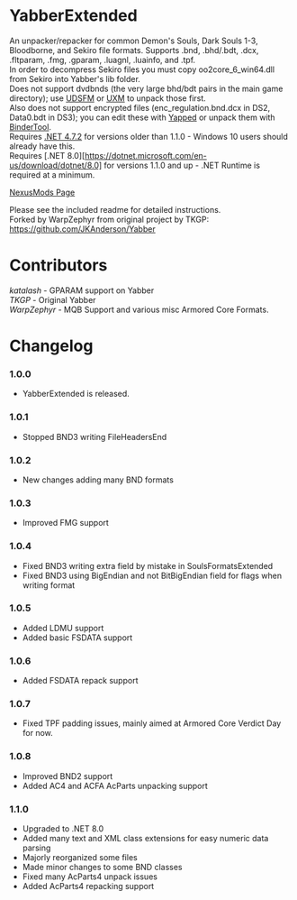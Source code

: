 # YabberExtended
An unpacker/repacker for common Demon's Souls, Dark Souls 1-3, Bloodborne, and Sekiro file formats. Supports .bnd, .bhd/.bdt, .dcx, .fltparam, .fmg, .gparam, .luagnl, .luainfo, and .tpf.  
In order to decompress Sekiro files you must copy oo2core_6_win64.dll from Sekiro into Yabber's lib folder.  
Does not support dvdbnds (the very large bhd/bdt pairs in the main game directory); use [UDSFM](https://www.nexusmods.com/darksouls/mods/1304) or [UXM](https://www.nexusmods.com/sekiro/mods/26) to unpack those first.  
Also does not support encrypted files (enc_regulation.bnd.dcx in DS2, Data0.bdt in DS3); you can edit these with [Yapped](https://www.nexusmods.com/darksouls3/mods/306) or unpack them with [BinderTool](https://github.com/Atvaark/BinderTool).  
Requires [.NET 4.7.2](https://www.microsoft.com/net/download/thank-you/net472) for versions older than 1.1.0 - Windows 10 users should already have this.  
Requires [.NET 8.0][https://dotnet.microsoft.com/en-us/download/dotnet/8.0] for versions 1.1.0 and up - .NET Runtime is required at a minimum.

[NexusMods Page](https://www.nexusmods.com/sekiro/mods/42)  

Please see the included readme for detailed instructions.  
Forked by WarpZephyr from original project by TKGP:  
https://github.com/JKAnderson/Yabber

# Contributors
*katalash* - GPARAM support on Yabber  
*TKGP* - Original Yabber  
*WarpZephyr* - MQB Support and various misc Armored Core Formats.

# Changelog
### 1.0.0
* YabberExtended is released.

### 1.0.1
* Stopped BND3 writing FileHeadersEnd

### 1.0.2
* New changes adding many BND formats

### 1.0.3
* Improved FMG support

### 1.0.4
* Fixed BND3 writing extra field by mistake in SoulsFormatsExtended
* Fixed BND3 using BigEndian and not BitBigEndian field for flags when writing format
	
### 1.0.5
* Added LDMU support
* Added basic FSDATA support

### 1.0.6
* Added FSDATA repack support

### 1.0.7
* Fixed TPF padding issues, mainly aimed at Armored Core Verdict Day for now.

### 1.0.8
* Improved BND2 support
* Added AC4 and ACFA AcParts unpacking support

### 1.1.0
* Upgraded to .NET 8.0
* Added many text and XML class extensions for easy numeric data parsing
* Majorly reorganized some files
* Made minor changes to some BND classes
* Fixed many AcParts4 unpack issues
* Added AcParts4 repacking support